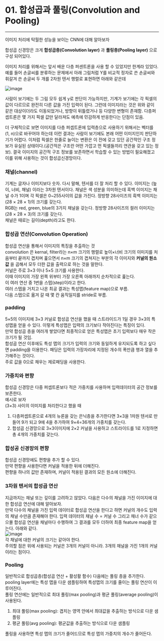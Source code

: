 # 01. 합성곱과 풀링(Convolution and Pooling)
---
이미지 처리에 탁월한 성능을 보이는 CNN에 대해 알아보자  

합성곱 신경망은 크게 **합성곱층(Convolution layer)** 과 **풀링층(Pooling layer)** 으로 구성 되어있다.  

이미지 처리를 위해서는 앞서 배운 다층 퍼센트론을 사용 할 수 있었지만 한계라 있었다. 예를 들어 손글씨를 분류하는 문제에서 아래 그림처럼 Y를 비교적 정자로 쓴 손글씨와 휘갈겨 쓴 손글씨 두 개를 2차원 텐서 행렬로 표현하면 아래와 같은데   

![image](https://user-images.githubusercontent.com/76423415/133006556-4e61b426-2e7e-46fc-866e-7745db256bc5.png)  

사람이 보기에는 두 그림 모두 쉽게 y로 판단이 가능하지만, 기계가 보기에는 각 픽셀의 값이 다르므로 완전히 다른 값을 가진 입력이 된다. 그런데 이미지라는 것은 위와 같이 같은 대상이더라도 이동되었거나, 방향이 뒤틀렸거나 등 다양한 변형이 존재함. 다층퍼셉트론은 몇 가지 픽셀 값만 달라져도 예측에 민감하게 반응한다는 단점이 있음.  

더 구체적으로 보면 이미지를 다층 퍼셉트론에 입력층으로 사용하기 위해서는 벡터를 (1, n)으로 바꾸어야 하는데 이런 결과는 사람이 보기에도 본래 어떤 이미지인지 판단하기가 어렵다. 이처럼 픽셀은 한줄로 늘이는 변환은 이 전에 갖고 있던 공간적인 구조 정보가 유실된 상태이다.(공간적은 구조란 어떤 가깝고 먼 픽셀들끼리 연관을 갖고 있는 정보). 결국 이미지의 공간적 구조 정보를 보존하면서 학습할 수 있는 방법이 필요해졌고 이를 위해 사용하는 것이 합성곱신경망이다. 

### 채널(channel)
기계는 글자나 이미지보다 숫자. 다시 말해, 텐서를 더 잘 처리 할 수 있다. 이미지는 (높이, 너비, 채널) 이라는 3차원 텐서이다. 채널은 색 성분을 의미하는데 흑백 이미지는 채널 수가 1이며 각 픽셀은 0~255사이의 값을 가진다. 정방향 28사이즈의 흑백 이미지는 (28 × 28 × 1)의 크기를 갖는다.  
RGB는 red, green, blue의 3가지 채널을 갖는다. 정방향 28사이즈의 컬러 이미지는 (28 × 28 × 3)의 크기를 갖는다.  
채널은 때로는 길이(depth)라고도 한다.  

### 합성곱 연산(Convolution Operation)
합성곱 연산을 통해서 이미지의 특징을 추출하는 것  
convolution 은 kernal, filter라는 n×m 크기의 행렬로 높이×너비 크기의 이미지를 처음부터 끝까지 겹치며 훑으면서 n×m 크기의 겹쳐지는 부분의 각 이미지와 **커널의 원소 값** 을 곱해서 모두 더한 값을 출력으로 하는 것을 말한다.  
커널은 주로 3×3 이나 5×5 크기를 사용한다.  
이때 이미지의 가장 왼쪽 위부터 가장 오른쪽 아래까지 순차적으로 훑는다.  
이 여러 연산 중 1번을 스텝(step)이라고 한다.  
여러 스탭을 거치고 나온 최공 결과는 특성맵(feature map)으로 부름.  
다음 스탭으로 옮겨 갈 때 몇 칸 움직일지를 stride로 부름.  

### padding
5×5의 이미지에 3×3 커널로 합성곱 연산을 했을 때 스트라이드가 1일 경우 3×3의 특성맵을 얻을 수 있다. 이렇게 특성맵은 입력의 크기보다 작아진다는 특징이 있다.  
만약 합성곱 층을 여러개 쌓았다면 최종적으로 얻은 특성맵은 초기 입력보다 매우 작은 크기가 될 것임.  
합성곱 연산 이후에도 특성 맵의 크기가 입력의 크기와 동일하게 유지되도록 하고 싶다면 padding을 이용한다. 패딩은 입력의 가장자리에 지정된 개수의 폭만큼 행과 열을 추가해주는 것이다.  
주로 값을 0으로 채우는 제로패딩을 사용한다. 

### 가중치와 편향
합성곱 신경망은 다중 퍼셉트론보다 적은 가중치를 사용하며 입력데이터의 공간 정보를 보존한다.  
예시로 보자  
(3×3) 사이의 이미지를 처리한다고 했을 때
1. 다층퍼셉트론으로 4개의 뉴론을 갖는 은닉층을 추가한다면 3×3을 1차원 텐서로 만들어 9가 되고 9에 4을 추가하여 9×4=36개의 가중치를 갖는다.
2. 합성곱 신경망으로 3×3이미지에 2×2 커널을 사용하고 스트라이드를 1로 지정하면 총 4개의 가중치를 갖는다. 

### 합성공 신경망의 편향
합성곱 신경망에도 편향을 추가 할 수 있다.  
만약 편향을 사용한다면 커널을 적용한 뒤에 더해진다.  
편향을 하나의 값만 존재하며, 커널이 적용된 결과의 모든 원소에 더해진다.  

### 3차원 텐서의 합성곱 연산
지금까지는 채널 또는 깊이를 고려하고 않았다. 다음은 다수의 채널을 가진 이미지에 대한 합성곱 연산에 대해 알아보자.  
만약 다수의 채널을 가진 입력 데이터로 합성곱 연산을 한다고 하면 커널의 개수도 입력의 채널 수만큼 존재해야 한다. 입력 데이터의 채널 수 = 커널 수
그리고 채너 수가 같으으몰 합성곱 연산을 채널마다 수행하여 그 결과를 모두 더하여 최종 feature map을 얻는다. 아래와 같다.  
![image](https://user-images.githubusercontent.com/76423415/133014204-3db3679f-8f74-4272-8161-f605a96efb89.png)  
각 채널에 대한 커널의 크기는 같아야 한다.  
주의할 점은 위에 사용되는 커널은 3개의 커널이 아니라. 3개의 채널을 가진 1개의 커널이라는 점이다.  

### Pooling
일반적으로 합성곱층(합성곱 연산 + 활성활 함수) 다음에는 풀링 층을 추가한다.  
pooling layer에는 특성 맵을 다운 샘플링하여 특성맵의 크기를 줄이는 풀링 연산이 이루어진다.  
풀링 연산에는 일반적으로 최대 풀링(max pooling)과 평균 풀링(average pooling)이 사용된다.
1. 최대 풀링(max pooling): 겹치는 영역 안에서 최대값을 추출하는 방식으로 다운 샘플링
2. 평균 풀링(avg pooling): 평균값을 추출하는 방식으로 다운 샘플링  

풀링을 사용하면 특성 맵의 크기가 줄어드므로 특성 맵의 가중치의 개수가 줄어든다.  


